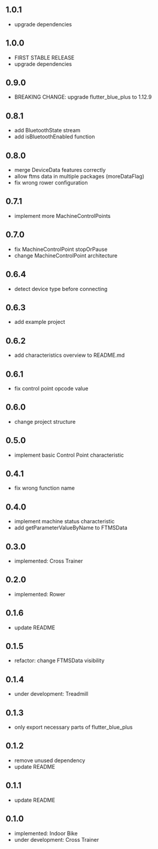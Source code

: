 ## 1.0.1

- upgrade dependencies

## 1.0.0

- FIRST STABLE RELEASE
- upgrade dependencies

## 0.9.0

- BREAKING CHANGE: upgrade flutter_blue_plus to 1.12.9

## 0.8.1

- add BluetoothState stream
- add isBluetoothEnabled function

## 0.8.0

- merge DeviceData features correctly
- allow ftms data in multiple packages (moreDataFlag)
- fix wrong rower configuration

## 0.7.1

- implement more MachineControlPoints

## 0.7.0

- fix MachineControlPoint stopOrPause
- change MachineControlPoint architecture

## 0.6.4

- detect device type before connecting

## 0.6.3

- add example project

## 0.6.2

- add characteristics overview to README.md

## 0.6.1

- fix control point opcode value

## 0.6.0

- change project structure

## 0.5.0

- implement basic Control Point characteristic

## 0.4.1

- fix wrong function name

## 0.4.0

- implement machine status characteristic
- add getParameterValueByName to FTMSData

## 0.3.0

- implemented: Cross Trainer

## 0.2.0

- implemented: Rower

## 0.1.6

- update README

## 0.1.5

- refactor: change FTMSData visibility

## 0.1.4

- under development: Treadmill

## 0.1.3

- only export necessary parts of flutter_blue_plus

## 0.1.2

- remove unused dependency
- update README

## 0.1.1

- update README

## 0.1.0

- implemented: Indoor Bike
- under development: Cross Trainer
